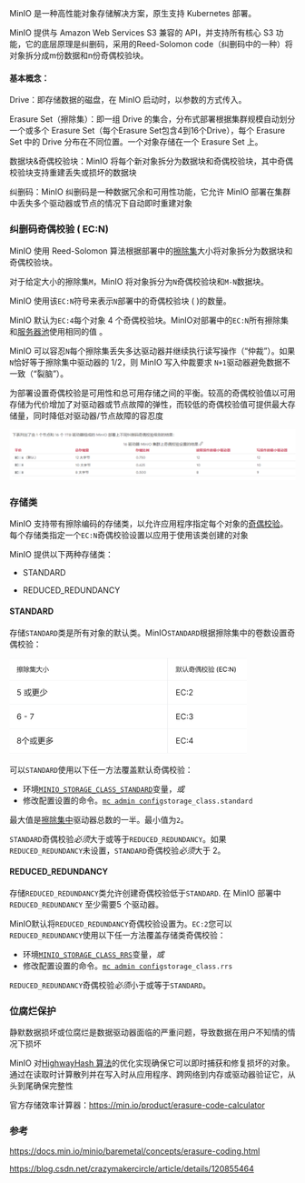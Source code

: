 MinIO 是一种高性能对象存储解决方案，原生支持 Kubernetes 部署。

MinIO 提供与 Amazon Web Services S3 兼容的 API，并支持所有核心 S3 功能，它的底层原理是纠删码，采用的Reed-Solomon code（纠删码中的一种）将对象拆分成m份数据和n份奇偶校验块。

#### 基本概念：

Drive：即存储数据的磁盘，在 MinIO 启动时，以参数的方式传入。

Erasure Set（擦除集）：即一组 Drive 的集合，分布式部署根据集群规模自动划分一个或多个 Erasure Set（每个Erasure Set包含4到16个Drive），每个 Erasure Set 中的 Drive 分布在不同位置。一个对象存储在一个 Erasure Set 上。

数据块&奇偶校验块：MinIO 将每个新对象拆分为数据块和奇偶校验块，其中奇偶校验块支持重建丢失或损坏的数据块

纠删码：MinIO 纠删码是一种数据冗余和可用性功能，它允许 MinIO 部署在集群中丢失多个驱动器或节点的情况下自动即时重建对象

### 纠删码奇偶校验 ( EC:N)

MinIO 使用 Reed-Solomon 算法根据部署中的[擦除集](https://docs.min.io/minio/baremetal/concepts/erasure-coding.html#minio-ec-erasure-set)大小将对象拆分为数据块和奇偶校验块。

对于给定大小的擦除集`M`，MinIO 将对象拆分为`N`奇偶校验块和`M-N`数据块。

MinIO 使用该`EC:N`符号来表示`N`部署中的奇偶校验块 ( )的数量。

MinIO 默认为`EC:4`每个对象 4 个奇偶校验块。MinIO对部署中的`EC:N`所有擦除集和[服务器池](https://docs.min.io/minio/baremetal/introduction/minio-overview.html#minio-intro-server-pool)使用相同的值 。

MinIO 可以容忍`N`每个擦除集丢失多达驱动器并继续执行读写操作（“仲裁”）。如果`N`恰好等于擦除集中驱动器的 1/2，则 MinIO 写入仲裁要求 `N+1`驱动器避免数据不一致（“裂脑”）。

为部署设置奇偶校验是可用性和总可用存储之间的平衡。较高的奇偶校验值以可用存储为代价增加了对驱动器或节点故障的弹性，而较低的奇偶校验值可提供最大存储量，同时降低对驱动器/节点故障的容忍度

![image-20211217104703195](原理.assets/image-20211217104703195.png)

### 存储类

MinIO 支持带有擦除编码的存储类，以允许应用程序指定每个对象的[奇偶校验](https://docs.min.io/minio/baremetal/concepts/erasure-coding.html#minio-ec-parity)。每个存储类指定一个`EC:N`奇偶校验设置以应用于使用该类创建的对象

MinIO 提供以下两种存储类：

- STANDARD

- REDUCED_REDUNDANCY

#### STANDARD

存储`STANDARD`类是所有对象的默认类。MinIO`STANDARD`根据擦除集中的卷数设置奇偶校验：

<img src="原理.assets/image-20230401155057229.png" alt="image-20230401155057229" style="zoom: 50%;" />

可以`STANDARD`使用以下任一方法覆盖默认奇偶校验：

- 环境[`MINIO_STORAGE_CLASS_STANDARD`](http://www.minio.org.cn/docs/minio/linux/reference/minio-server/minio-server.html#envvar.MINIO_STORAGE_CLASS_STANDARD)变量，*或*
- 修改配置设置的命令。[`mc admin config`](http://www.minio.org.cn/docs/minio/linux/reference/minio-mc-admin/mc-admin-config.html#command-mc.admin.config)`storage_class.standard`

最大值是[擦除集中](http://www.minio.org.cn/docs/minio/linux/operations/concepts/erasure-coding.html#minio-ec-erasure-set)驱动器总数的一半。最小值为`2`。

`STANDARD`奇偶校验*必须*大于或等于`REDUCED_REDUNDANCY`。如果`REDUCED_REDUNDANCY`未设置，`STANDARD`奇偶校验*必须*大于 2。

#### REDUCED_REDUNDANCY

存储`REDUCED_REDUNDANCY`类允许创建奇偶校验低于`STANDARD`. 在 MinIO 部署中`REDUCED_REDUNDANCY` 至少需要5 个驱动器。

MinIO默认将`REDUCED_REDUNDANCY`奇偶校验设置为。`EC:2`您可以`REDUCED_REDUNDANCY`使用以下任一方法覆盖存储类奇偶校验：

- 环境[`MINIO_STORAGE_CLASS_RRS`](http://www.minio.org.cn/docs/minio/linux/reference/minio-server/minio-server.html#envvar.MINIO_STORAGE_CLASS_RRS)变量，*或*
- 修改配置设置的命令。[`mc admin config`](http://www.minio.org.cn/docs/minio/linux/reference/minio-mc-admin/mc-admin-config.html#command-mc.admin.config)`storage_class.rrs`

`REDUCED_REDUNDANCY`奇偶校验*必须*小于或等于`STANDARD`。

### 位腐烂保护

静默数据损坏或位腐烂是数据驱动器面临的严重问题，导致数据在用户不知情的情况下损坏

MinIO 对[HighwayHash 算法](https://github.com/minio/highwayhash/blob/master/README.md)的优化实现确保它可以即时捕获和修复损坏的对象。通过在读取时计算散列并在写入时从应用程序、跨网络到内存或驱动器验证它，从头到尾确保完整性



官方存储效率计算器：https://min.io/product/erasure-code-calculator

### 参考

https://docs.min.io/minio/baremetal/concepts/erasure-coding.html

https://blog.csdn.net/crazymakercircle/article/details/120855464